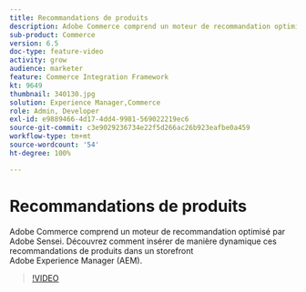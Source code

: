 ```yaml
---
title: Recommandations de produits
description: Adobe Commerce comprend un moteur de recommandation optimisé par Adobe Sensei. Découvrez comment insérer de manière dynamique ces recommandations de produits dans un storefront Adobe Experience Manager (AEM).
sub-product: Commerce
version: 6.5
doc-type: feature-video
activity: grow
audience: marketer
feature: Commerce Integration Framework
kt: 9649
thumbnail: 340130.jpg
solution: Experience Manager,Commerce
role: Admin, Developer
exl-id: e9889466-4d17-4dd4-9981-569022219ec6
source-git-commit: c3e9029236734e22f5d266ac26b923eafbe0a459
workflow-type: tm+mt
source-wordcount: '54'
ht-degree: 100%

---
```


# Recommandations de produits

Adobe Commerce comprend un moteur de recommandation optimisé par Adobe Sensei. Découvrez comment insérer de manière dynamique ces recommandations de produits dans un storefront Adobe Experience Manager (AEM).

>[!VIDEO](https://video.tv.adobe.com/v/340130/?learn=on)

